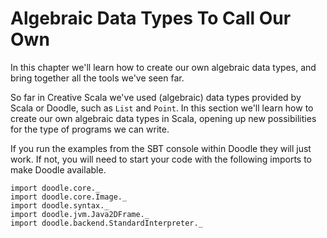 # Algebraic Data Types To Call Our Own

In this chapter we'll learn how to create our own algebraic data types, and bring together all the tools we've seen far.

So far in Creative Scala we've used (algebraic) data types provided by Scala or Doodle, such as `List` and `Point`. In this section we'll learn how to create our own algebraic data types in Scala, opening up new possibilities for the type of programs we can write.

<div class="callout callout-info">
If you run the examples from the SBT console within Doodle they will just work. If not, you will need to start your code with the following imports to make Doodle available.

```tut:silent
import doodle.core._
import doodle.core.Image._
import doodle.syntax._
import doodle.jvm.Java2DFrame._
import doodle.backend.StandardInterpreter._
```
</div>

